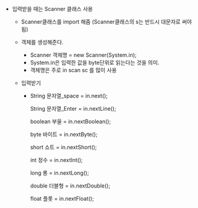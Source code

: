 + 입력받을 때는 Scanner 클래스 사용
 
  - Scanner클래스를 import 해줌 (Scanner클래스의 s는 반드시 대문자로 써야됨)
  - 객체를 생성해준다.
   
    + Scanner 객체명 = new Scanner(System.in);
    + System.in은 입력한 값을 byte단위로 읽는다는 것을 의미.
    + 객체명은 주로 in scan sc 를 많이 사용

   - 입력받기

     + String 문자열_space = in.next();
		
       String 문자열_Enter = in.nextLine();
    
	   boolean 부울 = in.nextBoolean();
		
	   byte 바이트 = in.nextByte();

		short 쇼트 = in.nextShort();

		int 정수 = in.nextInt();

		long 롱 = in.nextLong();
		
		double 더블형 = in.nextDouble();
        
		float 플롯 = in.nextFloat();  
